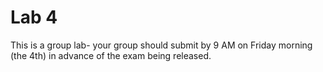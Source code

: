 # Lab 4

This is a group lab- your group should submit by 9 AM on Friday morning (the 4th) in advance of the exam being released.

